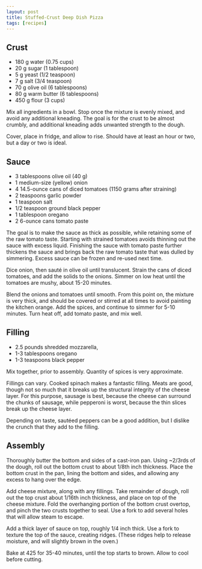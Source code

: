 ```yaml
---
layout: post
title: Stuffed-Crust Deep Dish Pizza
tags: [recipes]
---
```




Crust
-----

* 180 g water (0.75 cups)
* 20 g sugar (1 tablespoon)
* 5 g yeast (1/2 teaspoon)
* 7 g salt (3/4 teaspoon)
* 70 g olive oil (6 tablespoons)
* 80 g warm butter (6 tablespoons)
* 450 g flour (3 cups)

Mix all ingredients in a bowl.  Stop once the mixture is evenly mixed,
and avoid any additional kneading.  The goal is for the crust to be
almost crumbly, and additional kneading adds unwanted strength to the
dough.

Cover, place in fridge, and allow to rise.  Should have at least an
hour or two, but a day or two is ideal.

Sauce
-----

* 3 tablespoons olive oil (40 g)
* 1 medium-size (yellow) onion
* 4 14.5-ounce cans of diced tomatoes (1150 grams after straining)
* 2 teaspoons garlic powder
* 1 teaspoon salt
* 1/2 teaspoon ground black pepper
* 1 tablespoon oregano
* 2 6-ounce cans tomato paste

The goal is to make the sauce as thick as possible, while retaining
some of the raw tomato taste.  Starting with strained tomatoes avoids
thinning out the sauce with excess liquid.  Finishing the sauce with
tomato paste further thickens the sauce and brings back the raw tomato
taste that was dulled by simmering.  Excess sauce can be frozen and
re-used next time.

Dice onion, then sauté in olive oil until translucent.  Strain the
cans of diced tomatoes, and add the solids to the onions.  Simmer on
low heat until the tomatoes are mushy, about 15-20 minutes.

Blend the onions and tomatoes until smooth.  From this point on, the
mixture is very thick, and should be covered or stirred at all times
to avoid painting the kitchen orange.  Add the spices, and continue to
simmer for 5-10 minutes.  Turn heat off, add tomato paste, and mix
well.

Filling
-------

* 2.5 pounds shredded mozzarella, 
* 1-3 tablespoons oregano
* 1-3 teaspoons black pepper

Mix together, prior to assembly.  Quantity of spices is very
approximate.

Fillings can vary.  Cooked spinach makes a fantastic filling.  Meats
are good, though not so much that it breaks up the structural
integrity of the cheese layer.  For this purpose, sausage is best,
because the cheese can surround the chunks of sausage, while pepperoni
is worst, because the thin slices break up the cheese layer.

Depending on taste, sautéed peppers can be a good addition, but I
dislike the crunch that they add to the filling.

Assembly
--------

Thoroughly butter the bottom and sides of a cast-iron pan.  Using
~2/3rds of the dough, roll out the bottom crust to about 1/8th inch
thickness.  Place the bottom crust in the pan, lining the bottom and
sides, and allowing any excess to hang over the edge.

Add cheese mixture, along with any fillings.  Take remainder of dough,
roll out the top crust about 1/16th inch thickness, and place on top
of the cheese mixture.  Fold the overhanging portion of the bottom
crust overtop, and pinch the two crusts together to seal.  Use a fork
to add several holes that will allow steam to escape.

Add a thick layer of sauce on top, roughly 1/4 inch thick.  Use a fork
to texture the top of the sauce, creating ridges.  (These ridges help
to release moisture, and will slightly brown in the oven.)

Bake at 425 for 35-40 minutes, until the top starts to brown.  Allow
to cool before cutting.
